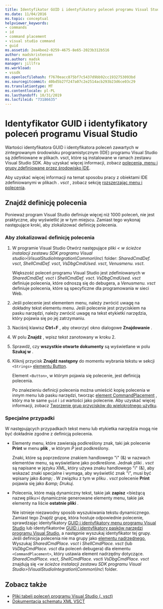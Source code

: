 ```yaml
---
title: Identyfikator GUID i identyfikatory poleceń programu Visual Studio | Microsoft Docs
ms.date: 11/04/2016
ms.topic: conceptual
helpviewer_keywords:
- commands
- id
- command placement
- visual studio command
- guid
ms.assetid: 2ea4bee2-0259-4675-8e65-2023b312b516
author: madskristensen
ms.author: madsk
manager: jillfra
ms.workload:
- vssdk
ms.openlocfilehash: f7670eacc875bf7c5437d9bb92cc1932753093bd
ms.sourcegitcommit: 40bd5b27f247a07c2e2514acb293b23d6ce03c29
ms.translationtype: MT
ms.contentlocale: pl-PL
ms.lasthandoff: 10/31/2019
ms.locfileid: "73186635"
---
```

# <a name="guids-and-ids-of-visual-studio-commands"></a>Identyfikator GUID i identyfikatory poleceń programu Visual Studio
Wartości identyfikatora GUID i identyfikatora poleceń zawartych w zintegrowanym środowisku programistycznym (IDE) programu Visual Studio są zdefiniowane w plikach. vsct, które są instalowane w ramach zestawu Visual Studio SDK. Aby uzyskać więcej informacji, zobacz [polecenia, menu i grupy zdefiniowane przez środowisko IDE](../../extensibility/internals/ide-defined-commands-menus-and-groups.md).

 Aby uzyskać więcej informacji na temat sposobu pracy z obiektami IDE zdefiniowanymi w plikach *. vsct* , zobacz sekcję [rozszerzając menu i polecenia](../../extensibility/extending-menus-and-commands.md).

## <a name="find-a-command-definition"></a>Znajdź definicję polecenia
 Ponieważ program Visual Studio definiuje więcej niż 1000 poleceń, nie jest praktyczne, aby wyświetlić je w tym miejscu. Zamiast tego wykonaj następujące kroki, aby zlokalizować definicję polecenia.

### <a name="to-locate-a-command-definition"></a>Aby zlokalizować definicję polecenia

1. W programie Visual Studio Otwórz następujące pliki *< w ścieżce instalacji zestawu SDK programu Visual studio\>\VisualStudioIntegration\Common\Inc\\* folder: *SharedCmdDef. vsct*, *ShellCmdDef. vsct*, *VsDbgCmdUsed. vsct*, *Venusmenu. vsct*.

    Większość poleceń programu Visual Studio jest zdefiniowanych w *SharedCmdDef. vsct* i *ShellCmdDef. vsct*. *VsDbgCmdUsed. vsct* definiuje polecenia, które odnoszą się do debugera, a *Venusmenu. vsct* definiuje polecenia, które są specyficzne dla programowania w sieci Web.

2. Jeśli polecenie jest elementem menu, należy zwrócić uwagę na dokładny tekst elementu menu. Jeśli polecenie jest przyciskiem na pasku narzędzi, należy zwrócić uwagę na tekst etykietki narzędzia, który pojawia się po jej zatrzymaniu.

3. Naciśnij klawisz **Ctrl**+**F** , aby otworzyć okno dialogowe **Znajdowanie** .

4. W polu **Znajdź** , wpisz tekst zanotowany w kroku 2.

5. Sprawdź, czy **wszystkie otwarte dokumenty** są wyświetlane w polu **Szukaj w** .

6. Kliknij przycisk **Znajdź następny** do momentu wybrania tekstu w sekcji `<Strings>` [elementu Button](../../extensibility/button-element.md).

    Element `<Button>`, w którym pojawia się polecenie, jest definicją polecenia.

   Po znalezieniu definicji polecenia można umieścić kopię polecenia w innym menu lub pasku narzędzi, tworząc [element CommandPlacement](../../extensibility/commandplacement-element.md) , który ma te same `guid` i `id` wartości jako polecenie. Aby uzyskać więcej informacji, zobacz [Tworzenie grup przycisków do wielokrotnego użytku](../../extensibility/creating-reusable-groups-of-buttons.md).

### <a name="special-cases"></a>Specjalne przypadki
 W następujących przypadkach tekst menu lub etykietka narzędzia mogą nie być dokładnie zgodne z definicją polecenia.

- Elementy menu, które zawierają podkreślony znak, taki jak polecenie **Print** w menu **plik** , w którym *P* jest podkreślony.

     Znaki, które są poprzedzone znakiem handlowego "i" (&) w nazwach elementów menu, są wyświetlane jako podkreślone. Jednak pliki *. vsct* są napisane w języku XML, który używa znaku handlowego "i" (&), aby wskazać znaki specjalne i wymaga, aby wyświetlić znak "i", musi być wpisany jako *&amp;amp;* . W związku z tym w pliku *. vsct* polecenie **Print** pojawia się jako *&amp;amp; Drukuj*.

- Polecenia, które mają dynamiczny tekst, takie jak **zapisz** \<bieżącą nazwę pliku\>i dynamicznie generowane elementy menu, takie jak elementy na liście **ostatnie pliki** .

     Nie istnieje niezawodny sposób wyszukiwania tekstu dynamicznego. Zamiast tego Znajdź grupę, która hostuje odpowiednie polecenie, sprawdzając identyfikatory [GUID i identyfikatory menu programu Visual Studio](../../extensibility/internals/guids-and-ids-of-visual-studio-menus.md) lub identyfikatorów [GUID i identyfikatory pasków narzędzi programu Visual Studio](../../extensibility/internals/guids-and-ids-of-visual-studio-toolbars.md), a następnie wyszukaj identyfikator tej grupy. Jeśli definicja polecenia nie ma grupy jako [elementu nadrzędnego](../../extensibility/parent-element.md), Wyszukaj *SharedCmdPlace. vsct* i *ShellCmdPlace. vsct* (lub *VsDbgCmdPlace. vsct* dla poleceń debugera) dla elementu `<CommandPlacement>`, który ustawia element nadrzędny dotyczące. *SharedCmdPlace. vsct*, *ShellCmdPlace. vsct*i *VsDbgCmdPlace. vsct* znajdują się *\<w ścieżce instalacji zestawu SDK programu Visual Studio\>\VisualStudioIntegration\Common\Inc\\* folder.

## <a name="see-also"></a>Zobacz także

- [Pliki tabeli poleceń programu Visual Studio (. vsct)](../../extensibility/internals/visual-studio-command-table-dot-vsct-files.md)
- [Dokumentacja schematu XML VSCT](../../extensibility/vsct-xml-schema-reference.md)
